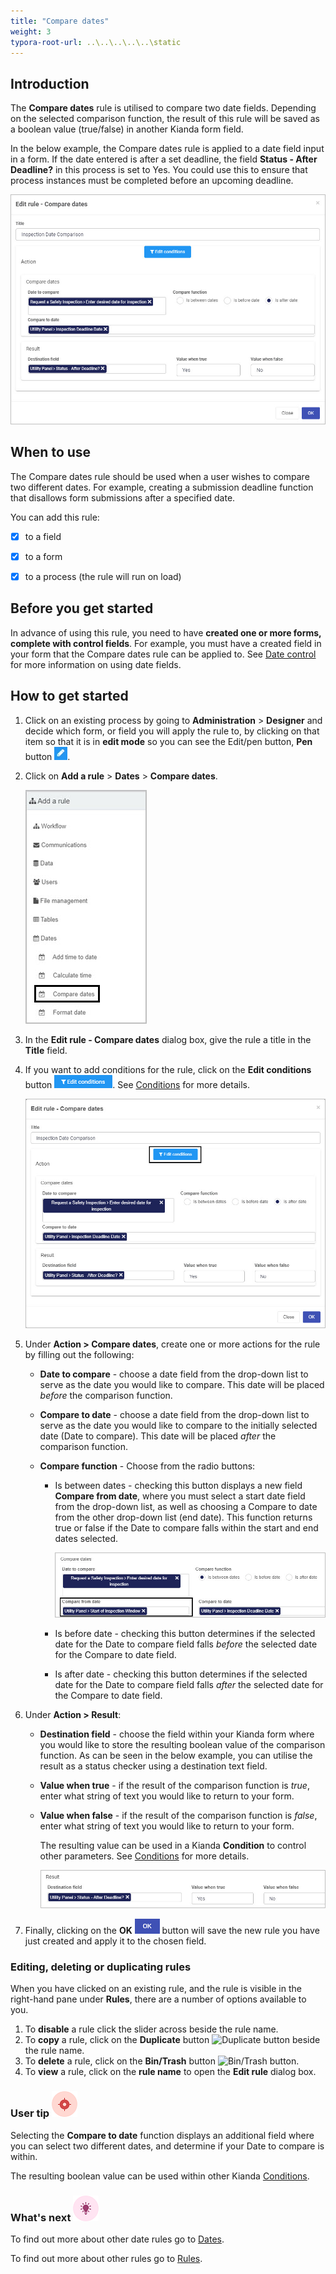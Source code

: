 ```yaml
---
title: "Compare dates"
weight: 3
typora-root-url: ..\..\..\..\..\static
---
```


## Introduction

The **Compare dates** rule is utilised to compare two date fields. Depending on the selected comparison function, the result of this rule will be saved as a boolean value (true/false) in another Kianda form field.

In the below example, the Compare dates rule is applied to a date field input in a form. If the date entered is after a set deadline, the field **Status - After Deadline?** in this process is set to Yes. You could use this to ensure that process instances must be completed before an upcoming deadline.

 ![Date rules](/images/date-rules-compare-date-screen.jpg)



## When to use

The Compare dates rule should be used when a user wishes to compare two different dates. For example, creating a submission deadline function that disallows form submissions after a specified date.

 

You can add this rule:

- [x] to a field
- [x] to a form 
- [x] to a process (the rule will run on load)

 

## Before you get started

In advance of using this rule, you need to have **created one or more forms, complete with control fields**. For example, you must have a created field in your form that the Compare dates rule can be applied to. See [Date control](/platform/controls/input/date/) for more information on using date fields.





## How to get started

1. Click on an existing process by going to **Administration** > **Designer** and decide which form, or field you will apply the rule to, by clicking on that item so that it is in **edit mode** so you can see the Edit/pen button, **Pen** button ![Pen button](/images/penicon.png).

2. Click on **Add a rule** > **Dates** > **Compare dates**.

   ![Selecting Compare dates](/images/date-rules-select-compare-dates.jpg)

3. In the **Edit rule - Compare dates** dialog box, give the rule a title in the **Title** field.

4. If you want to add conditions for the rule, click on the **Edit conditions** button ![Edit conditions button](/images/editconditions.png). See [Conditions](/platform/rules/general/add-conditions/) for more details.

   ![Compare dates screen conditions](/images/date-rules-compare-dates-screen-conditions.jpg)



5. Under **Action > Compare dates**, create one or more actions for the rule by filling out the following:

   * **Date to compare** - choose a date field from the drop-down list to serve as the date you would like to compare. This date will be placed *before* the comparison function.

   * **Compare to date** - choose a date field from the drop-down list to serve as the date you would like to compare to the initially selected date (Date to compare). This date will be placed *after* the comparison function.

   * **Compare function** - Choose from the radio buttons:

     * Is between dates - checking this button displays a new field **Compare from date**, where you must select a start date field from the drop-down list, as well as choosing a Compare to date from the other drop-down list (end date). This function returns true or false if the Date to compare falls within the start and end dates selected.

       ![Between dates function](/images/date-rules-compare-date-between.jpg)

     * Is before date - checking this button determines if the selected date for the Date to compare field falls *before* the selected date for the Compare to date field.

     * Is after date - checking this button determines if the selected date for the Date to compare field falls *after* the selected date for the Compare to date field.

       

6. Under **Action > Result**:

   * **Destination field** - choose the field within your Kianda form where you would like to store the resulting boolean value of the comparison function. As can be seen in the below example, you can utilise the result as a status checker using a destination text field.

   * **Value when true** - if the result of the comparison function is *true*, enter what string of text you would like to return to your form. 

   * **Value when false** - if the result of the comparison function is *false*, enter what string of text you would like to return to your form. 

     The resulting value can be used in a Kianda **Condition** to control other parameters. See [Conditions](/platform/rules/general/add-conditions/) for more details.

     ![Compare dates result](/images/date-rules-compare-date-result.jpg)

7. Finally, clicking on the **OK** ![OK button](/images/ok.png) button will save the new rule you have just created and apply it to the chosen field.



### Editing, deleting or duplicating rules

When you have clicked on an existing rule, and the rule is visible in the right-hand pane under **Rules**, there are a number of options available to you.

1. To **disable** a rule click the slider across beside the rule name.
2. To **copy** a rule, click on the **Duplicate** button ![Duplicate button](https://docs.kianda.com/images/duplicate-button.jpg) beside the rule name.
3. To **delete** a rule, click on the **Bin/Trash** button ![Bin/Trash button](https://docs.kianda.com/images/bin.png).
4. To **view** a rule, click on the **rule name** to open the **Edit rule** dialog box.





### User tip ![Target icon](/images/05.png) ###

Selecting the **Compare to date** function displays an additional field where you can select two different dates, and determine if your Date to compare is within.

The resulting boolean value can be used within other Kianda [Conditions](/platform/rules/general/add-conditions/).



### What's next  ![Idea icon](/images/18.png) ###

To find out more about other date rules go to [Dates](/platform/rules/dates/).

To find out more about other rules go to [Rules](/platform/rules/).

